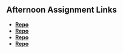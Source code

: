 ## Afternoon Assignment Links

* **[Repo](https://github.com/chanthakammer/about_me)**
* **[Repo](https://github.com/chanthakammer/<ASSIGNMENT_REPO>)**
* **[Repo](https://github.com/chanthakammer/<ASSIGNMENT_REPO>)**
* **[Repo](https://github.com/chanthakammer/<ASSIGNMENT_REPO>)**
